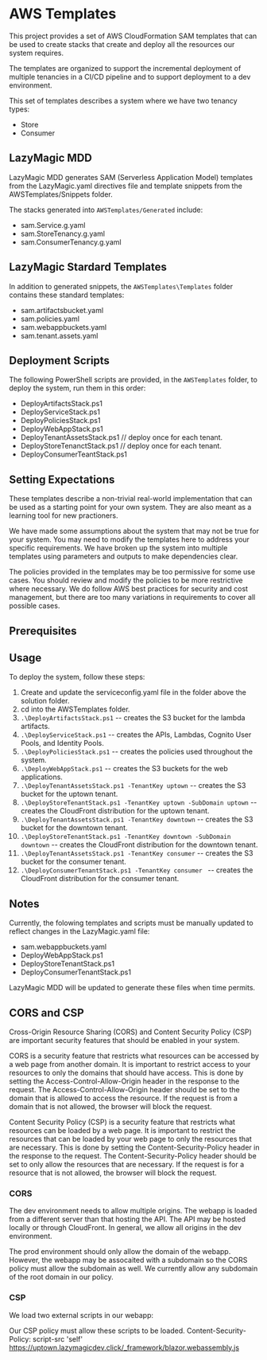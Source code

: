 # AWS Templates
This project provides a set of AWS CloudFormation SAM templates that can be used to create stacks that create and deploy all the resources our system requires.

The templates are organized to support the incremental deployment of multiple tenancies in a CI/CD pipeline and to support  deployment to a dev environment.

This set of templates describes a system where we have two tenancy types:
- Store
- Consumer

## LazyMagic MDD
LazyMagic MDD generates SAM (Serverless Application Model) templates from the LazyMagic.yaml directives file and template snippets from the AWSTemplates/Snippets folder. 

The stacks generated into ```AWSTemplates/Generated``` include:
- sam.Service.g.yaml 
- sam.StoreTenancy.g.yaml
- sam.ConsumerTenancy.g.yaml

## LazyMagic Stardard Templates
In addition to generated snippets, the ```AWSTemplates\Templates``` folder contains these standard templates:
- sam.artifactsbucket.yaml
- sam.policies.yaml
- sam.webappbuckets.yaml
- sam.tenant.assets.yaml

## Deployment Scripts
The following PowerShell scripts are provided, in the ```AWSTemplates``` folder, to deploy the system, run them in this order:
- DeployArtifactsStack.ps1
- DeployServiceStack.ps1
- DeployPoliciesStack.ps1
- DeployWebAppStack.ps1
- DeployTenantAssetsStack.ps1  // deploy once for each tenant.
- DeployStoreTenanctStack.ps1  // deploy once for each tenant. 
- DeployConsumerTeantStack.ps1 


## Setting Expectations
These templates describe a non-trivial real-world implementation that can be used as a starting point for your own system.  They are also meant as a learning tool for new practioners.

We have made some assumptions about the system that may not be true for your system. You may need to modify the templates here to address your specific requirements. We have broken up the system into multiple templates using parameters and outputs to make dependencies clear. 

The policies provided in the templates may be too permissive for some use cases. You should review and modify the policies to be more restrictive where necessary. We do follow AWS best practices for security and cost management, but there are too many variations in requirements to cover all possible cases.

## Prerequisites


## Usage 
To deploy the system, follow these steps:
1. Create and update the serviceconfig.yaml file in the folder above the solution folder.
2. cd into the AWSTemplates folder.
3. ```.\DeployArtifactsStack.ps1``` -- creates the S3 bucket for the lambda artifacts.
4. ```.\DeployServiceStack.ps1``` -- creates the APIs, Lambdas, Cognito User Pools, and Identity Pools.
5. ```.\DeployPoliciesStack.ps1``` -- creates the policies used throughout the system.
6. ```.\DeployWebAppStack.ps1``` -- creates the S3 buckets for the web applications.
7. ```.\DeployTenantAssetsStack.ps1 -TenantKey uptown``` -- creates the S3 bucket for the uptown tenant.
8. ```.\DeployStoreTenantStack.ps1 -TenantKey uptown -SubDomain uptown``` -- creates the CloudFront distribution for the uptown tenant.
9. ```.\DeployTenantAssetsStack.ps1 -TenantKey downtown``` -- creates the S3 bucket for the downtown tenant.
10. ```.\DeployStoreTenantStack.ps1 -TenantKey downtown -SubDomain downtown``` -- creates the CloudFront distribution for the downtown tenant.
11. ```.\DeployTenantAssetsStack.ps1 -TenantKey consumer``` -- creates the S3 bucket for the consumer tenant.
12. ```.\DeployConsumerTenantStack.ps1 -TenantKey consumer ``` -- creates the CloudFront distribution for the consumer tenant.

## Notes
Currently, the folowing templates and scripts must be manually updated to reflect changes in the LazyMagic.yaml file:
- sam.webappbuckets.yaml
- DeployWebAppStack.ps1
- DeployStoreTenantStack.ps1
- DeployConsumerTenantStack.ps1

LazyMagic MDD will be updated to generate these files when time permits.


## CORS and CSP

Cross-Origin Resource Sharing (CORS) and Content Security Policy (CSP) are important security features that should be enabled in your system.

CORS is a security feature that restricts what resources can be accessed by a web page from another domain. It is important to restrict access to your resources to only the domains that should have access. This is done by setting the Access-Control-Allow-Origin header in the response to the request. The Access-Control-Allow-Origin header should be set to the domain that is allowed to access the resource. If the request is from a domain that is not allowed, the browser will block the request.

Content Security Policy (CSP) is a security feature that restricts what resources can be loaded by a web page. It is important to restrict the resources that can be loaded by your web page to only the resources that are necessary. This is done by setting the Content-Security-Policy header in the response to the request. The Content-Security-Policy header should be set to only allow the resources that are necessary. If the request is for a resource that is not allowed, the browser will block the request.

### CORS
The dev environment needs to allow multiple origins. The webapp is loaded from a different server than that hosting the API. The API may be hosted locally or through CloudFront. In general, we allow all origins in the dev environment.

The prod environment should only allow the domain of the webapp. However, the webapp may be assocaited with a subdomain so the CORS policy must allow the subdomain as well. We currently allow any subdomain of the root domain in our policy.

### CSP

We load two external scripts in our webapp:
    <script src="_framework/blazor.webassembly.js"></script>

Our CSP policy must allow these scripts to be loaded. 
Content-Security-Policy: script-src 'self' https://uptown.lazymagicdev.click/_framework/blazor.webassembly.js


